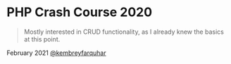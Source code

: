 # PHP Crash Course 2020

> Mostly interested in CRUD functionality, as I already knew the basics at this point.

February 2021 [@kembreyfarquhar](https://github.com/kembreyfarquhar)